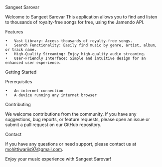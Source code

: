 Sangeet Sarovar 

Welcome to Sangeet Sarovar This application allows you to find and listen to thousands of royalty-free songs for free, using the Jamendo API.

Features

	•	Vast Library: Access thousands of royalty-free songs.
	•	Search Functionality: Easily find music by genre, artist, album, or track name.
	•	High-Quality Streaming: Enjoy high-quality audio streaming.
	•	User-Friendly Interface: Simple and intuitive design for an enhanced user experience.

Getting Started

Prerequisites

	•	An internet connection
	•	A device running any internet browser 



Contributing

We welcome contributions from the community. If you have any suggestions, bug reports, or feature requests, please open an issue or submit a pull request on our GitHub repository.

Contact

If you have any questions or need support, please contact us at mohittiwariis97@gmail.com.

Enjoy your music experience with Sangeet Sarovar!
